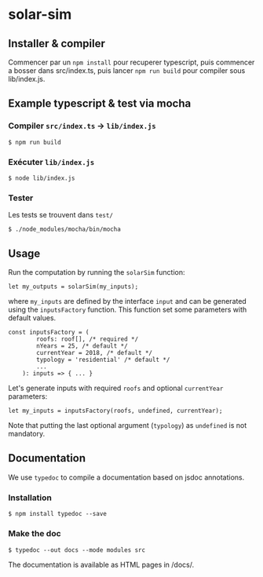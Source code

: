 # solar-sim

## Installer & compiler

Commencer par un ```npm install``` pour recuperer typescript, puis commencer a bosser dans src/index.ts, puis lancer ```npm run build``` pour compiler sous lib/index.js.

## Example typescript & test via mocha

### Compiler `src/index.ts` -> `lib/index.js`

```
$ npm run build
```

### Exécuter `lib/index.js`

```
$ node lib/index.js
```

### Tester

Les tests se trouvent dans `test/`

```
$ ./node_modules/mocha/bin/mocha
```


## Usage

Run the computation by running the `solarSim` function:

```
let my_outputs = solarSim(my_inputs);
```

where `my_inputs` are defined by the interface `input` and can be generated using the `inputsFactory` function. This function set some parameters with default values.  

```
const inputsFactory = (
        roofs: roof[], /* required */
        nYears = 25, /* default */
        currentYear = 2018, /* default */
        typology = 'residential' /* default */
        ...
    ): inputs => { ... }
```

Let's generate inputs with required `roofs` and optional `currentYear` parameters:

```
let my_inputs = inputsFactory(roofs, undefined, currentYear);
```

Note that putting the last optional argument (`typology`) as `undefined` is not mandatory.  

## Documentation

We use `typedoc` to compile a documentation based on jsdoc annotations.

### Installation
```
$ npm install typedoc --save
```

### Make the doc
```
$ typedoc --out docs --mode modules src
```

The documentation is available as HTML pages in /docs/.
